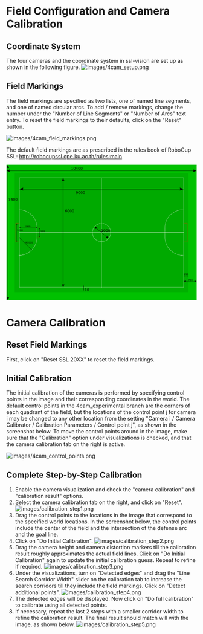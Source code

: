 # Field Configuration and Camera Calibration #

## Coordinate System ##

The four cameras and the coordinate system in ssl-vision are set up as shown in the following figure.
![images/4cam_setup.png](images/4cam_setup.png)

## Field Markings ##
The field markings are specified as two lists, one of named line segments, and one of named circular arcs. To add / remove markings, change the number under the "Number of Line Segments" or "Number of Arcs" text entry. To reset the field markings to their defaults, click on the "Reset" button.

![images/4cam_field_markings.png](images/4cam_field_markings.png)


The default field markings are as prescribed in the rules book of RoboCup SSL:
http://robocupssl.cpe.ku.ac.th/rules:main

![images/double-size-field.png](images/double-size-field.png)

# Camera Calibration #

## Reset Field Markings ##
First, click on "Reset SSL 20XX" to reset the field markings.

## Initial Calibration ##
The initial calibration of the cameras is performed by specifying control points in the image and their corresponding coordinates in the world. The default control points in the 4cam\_experimental branch are the corners of each quadrant of the field, but the locations of the control point j for camera i may be changed to any other location from the setting "Camera i / Camera Calibrator / Calibration Parameters / Control point j", as shown in the screenshot below. To move the control points around in the image, make sure that the "Calibration" option under visualizations is checked, and that the camera calibration tab on the right is active.

![images/4cam_control_points.png](images/4cam_control_points.png)

## Complete Step-by-Step Calibration ##
  1. Enable the camera visualization and check the "camera calibration" and "calibration result" options.
  1. Select the camera calibration tab on the right, and click on "Reset".
![images/calibration_step1.png](images/calibration_step1.png)
  1. Drag the control points to the locations in the image that correspond to the specified world locations. In the screenshot below, the control points include the center of the field and the intersection of the defense arc and the goal line.
  1. Click on "Do Initial Calibration".
![images/calibration_step2.png](images/calibration_step2.png)
  1. Drag the camera height and camera distortion markers till the calibration result roughly approximates the actual field lines. Click on "Do Initial Calibration" again to update the initial calibration guess. Repeat to refine if required.
![images/calibration_step3.png](images/calibration_step3.png)
  1. Under the visualizations, turn on "Detected edges" and drag the "Line Search Corridor Width" slider on the calibration tab to increase the search corridors till they include the field markings. Click on "Detect additional points".
![images/calibration_step4.png](images/calibration_step4.png)
  1. The detected edges will be displayed. Now click on "Do full calibration" to calibrate using all detected points.
  1. If necessary, repeat the last 2 steps with a smaller corridor width to refine the calibration result. The final result should match will with the image, as shown below.
![images/calibration_step5.png](images/calibration_step5.png)
